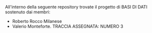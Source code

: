 All'interno della seguente repository trovate il progetto di BASI DI DATI sostenuto dai membri:
- Roberto Rocco Milanese
- Valerio Monteforte.
TRACCIA ASSEGNATA: NUMERO 3

